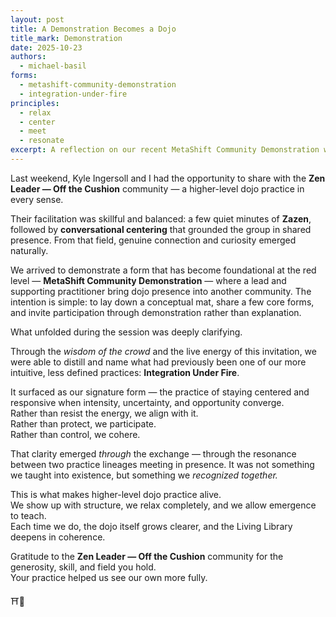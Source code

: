 ```yaml
---
layout: post
title: A Demonstration Becomes a Dojo
title_mark: Demonstration
date: 2025-10-23
authors:
  - michael-basil
forms:
  - metashift-community-demonstration
  - integration-under-fire
principles:
  - relax
  - center
  - meet
  - resonate
excerpt: A reflection on our recent MetaShift Community Demonstration with Zen Leader — Off the Cushion, where the wisdom of the crowd helped clarify our signature form: Integration Under Fire.
---
```


Last weekend, Kyle Ingersoll and I had the opportunity to share with the **Zen Leader — Off the Cushion** community — a higher-level dojo practice in every sense.

Their facilitation was skillful and balanced: a few quiet minutes of **Zazen**, followed by **conversational centering** that grounded the group in shared presence. From that field, genuine connection and curiosity emerged naturally.

We arrived to demonstrate a form that has become foundational at the red level — **MetaShift Community Demonstration** — where a lead and supporting practitioner bring dojo presence into another community. The intention is simple: to lay down a conceptual mat, share a few core forms, and invite participation through demonstration rather than explanation.

What unfolded during the session was deeply clarifying.

Through the *wisdom of the crowd* and the live energy of this invitation, we were able to distill and name what had previously been one of our more intuitive, less defined practices: **Integration Under Fire**.

It surfaced as our signature form — the practice of staying centered and responsive when intensity, uncertainty, and opportunity converge.  
Rather than resist the energy, we align with it.  
Rather than protect, we participate.  
Rather than control, we cohere.

That clarity emerged *through* the exchange — through the resonance between two practice lineages meeting in presence. It was not something we taught into existence, but something we *recognized together.*

This is what makes higher-level dojo practice alive.  
We show up with structure, we relax completely, and we allow emergence to teach.  
Each time we do, the dojo itself grows clearer, and the Living Library deepens in coherence.

Gratitude to the **Zen Leader — Off the Cushion** community for the generosity, skill, and field you hold.  
Your practice helped us see our own more fully.

⛩️🌿

